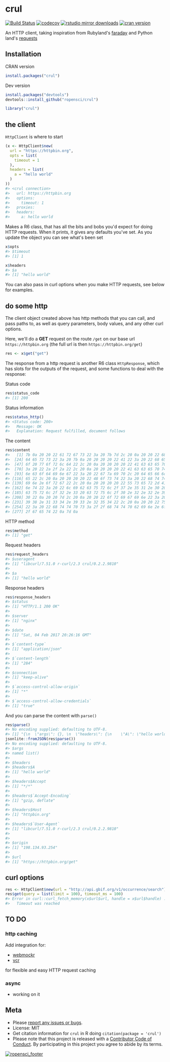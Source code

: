 crul
====



[![Build Status](https://travis-ci.org/ropensci/crul.svg?branch=master)](https://travis-ci.org/ropensci/crul)
[![codecov](https://codecov.io/gh/ropensci/crul/branch/master/graph/badge.svg)](https://codecov.io/gh/ropensci/crul)
[![rstudio mirror downloads](http://cranlogs.r-pkg.org/badges/crul)](https://github.com/metacran/cranlogs.app)
[![cran version](http://www.r-pkg.org/badges/version/crul)](https://cran.r-project.org/package=crul)

An HTTP client, taking inspiration from Rubyland's [faraday](https://rubygems.org/gems/faraday) and Python land's [requests](http://docs.python-requests.org/en/master/)

## Installation

CRAN version


```r
install.packages("crul")
```

Dev version


```r
install.packages("devtools")
devtools::install_github("ropensci/crul")
```


```r
library("crul")
```

## the client

`HttpClient` is where to start


```r
(x <- HttpClient$new(
  url = "https://httpbin.org",
  opts = list(
    timeout = 1
  ),
  headers = list(
    a = "hello world"
  )
))
#> <crul connection> 
#>   url: https://httpbin.org
#>   options: 
#>     timeout: 1
#>   proxies: 
#>   headers: 
#>     a: hello world
```

Makes a R6 class, that has all the bits and bobs you'd expect for doing HTTP
requests. When it prints, it gives any defaults you've set. As you update
the object you can see what's been set


```r
x$opts
#> $timeout
#> [1] 1
```


```r
x$headers
#> $a
#> [1] "hello world"
```

You can also pass in curl options when you make HTTP requests, see below
for examples.

## do some http

The client object created above has http methods that you can call,
and pass paths to, as well as query parameters, body values, and any other
curl options.

Here, we'll do a __GET__ request on the route `/get` on our base url
`https://httpbin.org` (the full url is then `https://httpbin.org/get`)


```r
res <- x$get("get")
```

The response from a http request is another R6 class `HttpResponse`, which
has slots for the outputs of the request, and some functions to deal with
the response:

Status code


```r
res$status_code
#> [1] 200
```

Status information


```r
res$status_http()
#> <Status code: 200>
#>   Message: OK
#>   Explanation: Request fulfilled, document follows
```

The content


```r
res$content
#>   [1] 7b 0a 20 20 22 61 72 67 73 22 3a 20 7b 7d 2c 20 0a 20 20 22 68 65 61
#>  [24] 64 65 72 73 22 3a 20 7b 0a 20 20 20 20 22 41 22 3a 20 22 68 65 6c 6c
#>  [47] 6f 20 77 6f 72 6c 64 22 2c 20 0a 20 20 20 20 22 41 63 63 65 70 74 22
#>  [70] 3a 20 22 2a 2f 2a 22 2c 20 0a 20 20 20 20 22 41 63 63 65 70 74 2d 45
#>  [93] 6e 63 6f 64 69 6e 67 22 3a 20 22 67 7a 69 70 2c 20 64 65 66 6c 61 74
#> [116] 65 22 2c 20 0a 20 20 20 20 22 48 6f 73 74 22 3a 20 22 68 74 74 70 62
#> [139] 69 6e 2e 6f 72 67 22 2c 20 0a 20 20 20 20 22 55 73 65 72 2d 41 67 65
#> [162] 6e 74 22 3a 20 22 6c 69 62 63 75 72 6c 2f 37 2e 35 31 2e 30 20 72 2d
#> [185] 63 75 72 6c 2f 32 2e 33 20 63 72 75 6c 2f 30 2e 32 2e 32 2e 39 38 31
#> [208] 30 22 0a 20 20 7d 2c 20 0a 20 20 22 6f 72 69 67 69 6e 22 3a 20 22 31
#> [231] 39 38 2e 31 33 34 2e 39 33 2e 32 35 34 22 2c 20 0a 20 20 22 75 72 6c
#> [254] 22 3a 20 22 68 74 74 70 73 3a 2f 2f 68 74 74 70 62 69 6e 2e 6f 72 67
#> [277] 2f 67 65 74 22 0a 7d 0a
```

HTTP method


```r
res$method
#> [1] "get"
```

Request headers


```r
res$request_headers
#> $useragent
#> [1] "libcurl/7.51.0 r-curl/2.3 crul/0.2.2.9810"
#> 
#> $a
#> [1] "hello world"
```

Response headers


```r
res$response_headers
#> $status
#> [1] "HTTP/1.1 200 OK"
#> 
#> $server
#> [1] "nginx"
#> 
#> $date
#> [1] "Sat, 04 Feb 2017 20:26:16 GMT"
#> 
#> $`content-type`
#> [1] "application/json"
#> 
#> $`content-length`
#> [1] "284"
#> 
#> $connection
#> [1] "keep-alive"
#> 
#> $`access-control-allow-origin`
#> [1] "*"
#> 
#> $`access-control-allow-credentials`
#> [1] "true"
```

And you can parse the content with `parse()`


```r
res$parse()
#> No encoding supplied: defaulting to UTF-8.
#> [1] "{\n  \"args\": {}, \n  \"headers\": {\n    \"A\": \"hello world\", \n    \"Accept\": \"*/*\", \n    \"Accept-Encoding\": \"gzip, deflate\", \n    \"Host\": \"httpbin.org\", \n    \"User-Agent\": \"libcurl/7.51.0 r-curl/2.3 crul/0.2.2.9810\"\n  }, \n  \"origin\": \"198.134.93.254\", \n  \"url\": \"https://httpbin.org/get\"\n}\n"
jsonlite::fromJSON(res$parse())
#> No encoding supplied: defaulting to UTF-8.
#> $args
#> named list()
#> 
#> $headers
#> $headers$A
#> [1] "hello world"
#> 
#> $headers$Accept
#> [1] "*/*"
#> 
#> $headers$`Accept-Encoding`
#> [1] "gzip, deflate"
#> 
#> $headers$Host
#> [1] "httpbin.org"
#> 
#> $headers$`User-Agent`
#> [1] "libcurl/7.51.0 r-curl/2.3 crul/0.2.2.9810"
#> 
#> 
#> $origin
#> [1] "198.134.93.254"
#> 
#> $url
#> [1] "https://httpbin.org/get"
```

## curl options


```r
res <- HttpClient$new(url = "http://api.gbif.org/v1/occurrence/search")
res$get(query = list(limit = 100), timeout_ms = 100)
#> Error in curl::curl_fetch_memory(x$url$url, handle = x$url$handle) : 
#>   Timeout was reached
```

## TO DO

### http caching 

Add integration for:

* [webmockr](https://github.com/ropensci/webmockr)
* [vcr](https://github.com/ropensci/vcr) 

for flexible and easy HTTP request caching

### async

* working on it

## Meta

* Please [report any issues or bugs](https://github.com/ropensci/crul/issues).
* License: MIT
* Get citation information for `crul` in R doing `citation(package = 'crul')`
* Please note that this project is released with a [Contributor Code of Conduct](CONDUCT.md).
By participating in this project you agree to abide by its terms.

[![ropensci_footer](https://ropensci.org/public_images/github_footer.png)](https://ropensci.org)
